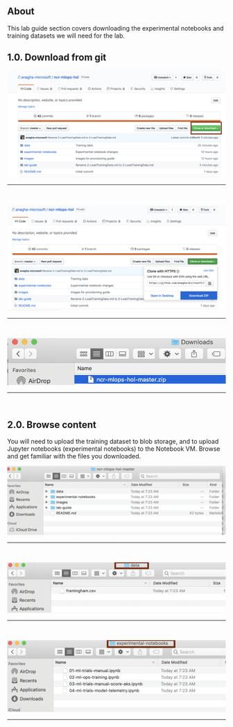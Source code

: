 ## About
This lab guide section covers downloading the experimental notebooks and training datasets we will need for the lab.
<br>
## 1.0. Download from git
![d-1](../images/0001-download-1.png)
<br>
<hr>
<br>


![d-2](../images/0001-download-2.png)
<br>
<hr>
<br>


![d-3](../images/0001-download-3.png)
<br>
<hr>
<br>

## 2.0. Browse content
You will need to upload the training dataset to blob storage, and to upload Jupyter notebooks (experimental notebooks) to the Notebook VM.  Browse and get familiar with the files you downloaded.<br>


![d-4](../images/0001-download-4.png)
<br>
<hr>
<br>

![d-5](../images/0001-download-5.png)
<br>
<hr>
<br>

![d-6](../images/0001-download-6.png)
<br>
<hr>
<br>

